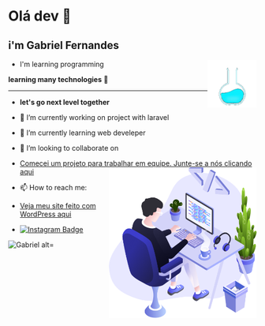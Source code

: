 # Olá dev 👋
## i'm Gabriel Fernandes

<img src="https://github.com/Gabrielfernandes87f/gabrielfernandes87f/blob/main/imgs/oie_source.gif?w=512" width=100 heigth=100 align="right"/>


- I'm learning programming 


**learning many technologies** 🤩

***





- **let's go next level together**

- 🔭 I’m currently working on project with laravel
- 🌱 I’m currently learning web develeper
- 👯 I’m looking to collaborate on 
- [Comecei um projeto para trabalhar em equipe. Junte-se a nós clicando aqui](https://github.com/Gabrielfernandes87f/laravelpages) <img align="right" src="https://github.com/Gabrielfernandes87f/gabrielfernandes87f/blob//main/imgs/illustration.png" width="300"/>



- 📫 How to reach me: 
- [Veja meu site feito com WordPress aqui](https://gabrielfernandesweb.online)
- [![Instagram Badge](https://img.shields.io/badge/-Gabriel.fernandes.blade-6633cc?style=flat-square&labelColor=6633cc&logo=instagram&logoColor=white&link=https://https://www.instagram.com/gabrielfernandes87s/)](https://www.instagram.com/gabrielfernandes87s/) 

<p align="left">
  <img src="https://github-readme-stats.vercel.app/api/top-langs/?username=Gabrielfernandes87f&layout=compact&langs_count=8&hide=Blade,Shell&theme=dark" title="Gabriel alt="Gabriel's Top Langs"/>
</p>

